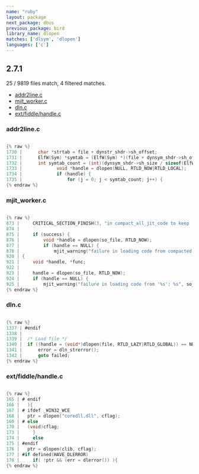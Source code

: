 ```yaml
---
name: "ruby"
layout: package
next_package: dbus
previous_package: bird
library_name: dlopen
matches: ['dlsym', 'dlopen']
languages: ['c']
---
```

## 2.7.1
25 / 9819 files match, 4 filtered matches.

 - [addr2line.c](#addr2linec)
 - [mjit_worker.c](#mjit_workerc)
 - [dln.c](#dlnc)
 - [ext/fiddle/handle.c](#extfiddlehandlec)

### addr2line.c

```c

{% raw %}
1730 | 	    char *strtab = file + dynstr_shdr->sh_offset;
1731 | 	    ElfW(Sym) *symtab = (ElfW(Sym) *)(file + dynsym_shdr->sh_offset);
1732 | 	    int symtab_count = (int)(dynsym_shdr->sh_size / sizeof(ElfW(Sym)));
1733 |             void *handle = dlopen(NULL, RTLD_NOW|RTLD_LOCAL);
1734 |             if (handle) {
1735 |                 for (j = 0; j < symtab_count; j++) {
{% endraw %}

```
### mjit_worker.c

```c

{% raw %}
873 |     CRITICAL_SECTION_FINISH(3, "in compact_all_jit_code to keep .o files");
874 | 
875 |     if (success) {
876 |         void *handle = dlopen(so_file, RTLD_NOW);
877 |         if (handle == NULL) {
878 |             mjit_warning("failure in loading code from compacted '%s': %s", so_file, dlerror());
920 | {
921 |     void *handle, *func;
922 | 
923 |     handle = dlopen(so_file, RTLD_NOW);
924 |     if (handle == NULL) {
925 |         mjit_warning("failure in loading code from '%s': %s", so_file, dlerror());
{% endraw %}

```
### dln.c

```c

{% raw %}
1337 | #endif
1338 | 
1339 | 	/* Load file */
1340 | 	if ((handle = (void*)dlopen(file, RTLD_LAZY|RTLD_GLOBAL)) == NULL) {
1341 | 	    error = dln_strerror();
1342 | 	    goto failed;
{% endraw %}

```
### ext/fiddle/handle.c

```c

{% raw %}
165 | # endif
166 | 	){
167 | # ifdef _WIN32_WCE
168 | 	ptr = dlopen("coredll.dll", cflag);
169 | # else
170 | 	(void)cflag;
173 |     }
174 |     else
175 | #endif
176 | 	ptr = dlopen(clib, cflag);
177 | #if defined(HAVE_DLERROR)
178 |     if( !ptr && (err = dlerror()) ){
{% endraw %}

```
